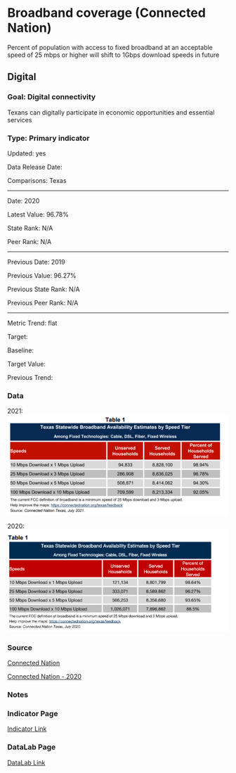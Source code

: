 # Broadband coverage (Connected Nation)

Percent of population with access to fixed broadband at an acceptable speed of 25 mbps or higher will shift to 1Gbps download speeds in future

## Digital

### Goal: Digital connectivity

Texans can digitally participate in economic opportunities and essential services

### Type: Primary indicator

Updated: yes

Data Release Date: 

Comparisons: Texas

----

Date: 2020

Latest Value: 96.78%

State Rank: N/A

Peer Rank: N/A

----

Previous Date:  2019

Previous Value: 96.27%

Previous State Rank: N/A

Previous Peer Rank: N/A

----

Metric Trend: flat

Target: 

Baseline: 

Target Value: 

Previous Trend: 

<!--### Value

| Year      |  Value      | Rank        | Previous Year | Previous Value | Previous Rank | Trend | 
| ----------- | ----------- | ----------- | ----------- | ----------- | ----------- | -----------|
|   2019       |  94.1%        |  13         |      2018   |  92.7%     |          |    up       | 

-->
### Data

2021:
![2021](./images/2021.PNG)

2020:
![2020](./images/2020.PNG)

### Source

[Connected Nation](https://connectednation.org/texas/wp-content/uploads/sites/19/2021/07/TX_Broadband_Availability_SpeedTier_2021_07_31.pdf)

[Connected Nation - 2020](https://gov.texas.gov/uploads/files/press/2020_Texas_Report_-_Governors_Broadband_Development_Council.pdf)

### Notes


### Indicator Page

[Indicator Link](https://indicators.texas2036.org/indicator/109)


### DataLab Page
[DataLab Link](https://datalab.texas2036.org/fmlqwqb/americans-with-access-to-fixed-25-mbps-3-mbps-and-mobile-lte-5-mbps-1-mbps-services-by-county?accesskey=yoqdlkb)
